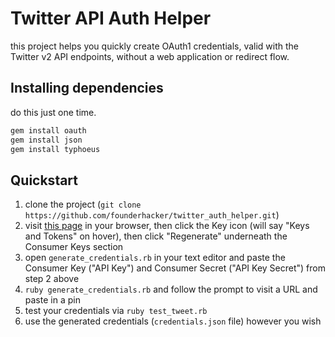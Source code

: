 # Twitter API Auth Helper
this project helps you quickly create OAuth1 credentials, valid with the Twitter v2 API endpoints, without a web application or redirect flow.

## Installing dependencies
do this just one time.

```sh
gem install oauth
gem install json
gem install typhoeus
```

## Quickstart

1. clone the project (`git clone https://github.com/founderhacker/twitter_auth_helper.git`)
2. visit [this page](https://developer.twitter.com/en/portal/dashboard) in your browser, then click the Key icon (will say "Keys and Tokens" on hover), then click "Regenerate" underneath the Consumer Keys section
3. open `generate_credentials.rb` in your text editor and paste the Consumer Key ("API Key") and Consumer Secret ("API Key Secret") from step 2 above
4. `ruby generate_credentials.rb` and follow the prompt to visit a URL and paste in a pin
5. test your credentials via `ruby test_tweet.rb`
6. use the generated credentials (`credentials.json` file) however you wish 
